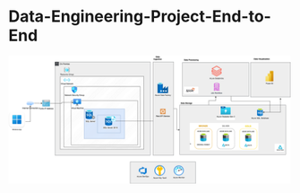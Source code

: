 # Data-Engineering-Project-End-to-End

![Design Architecture](./Images/Hire_employee-Solution%201.drawio.png)



